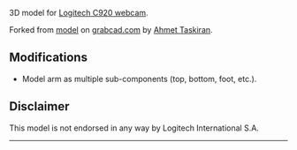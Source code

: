 3D model for [Logitech C920 webcam][1].

Forked from [model][2] on [grabcad.com][3] by [Ahmet Taskiran][4].

## Modifications ##

 - Model arm as multiple sub-components (top, bottom, foot, etc.).

## Disclaimer ##

This model is not endorsed in any way by Logitech International S.A.

-------------------------------

[1]: https://www.logitech.com/en-ca/product/hd-pro-webcam-c920
[2]: https://grabcad.com/library/logitech-c920-webcam-1
[3]: https://grabcad.com
[4]: https://grabcad.com/ahmet.taskiran-1

